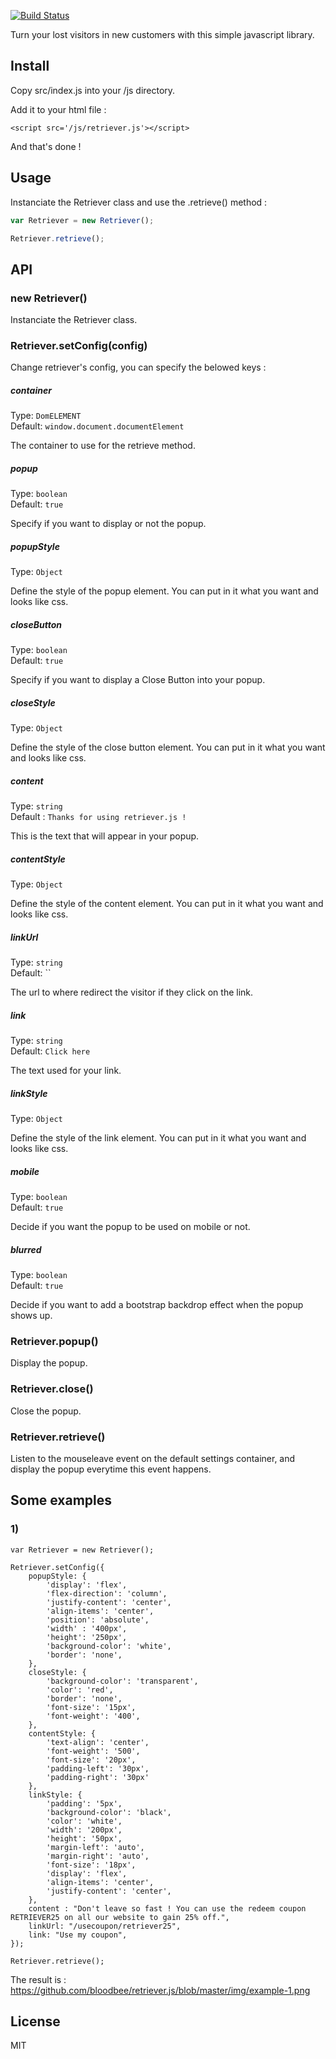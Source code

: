 
[![Build Status](https://travis-ci.org/bloodbee/retriever.js.svg?branch=master)](https://travis-ci.org/bloodbee/retriever.js)

Turn your lost visitors in new customers with this simple javascript library.


## Install

Copy src/index.js into your /js directory.

Add it to your html file :

```
<script src='/js/retriever.js'></script>
```

And that's done !

## Usage

Instanciate the Retriever class and use the .retrieve() method :

```js
var Retriever = new Retriever();

Retriever.retrieve();
```

## API

### new Retriever()

Instanciate the Retriever class.


### Retriever.setConfig(config)

Change retriever's config, you can specify the belowed keys :

##### container

Type: `DomELEMENT`<br>
Default: `window.document.documentElement`

The container to use for the retrieve method.

##### popup

Type: `boolean`<br>
Default: `true`

Specify if you want to display or not the popup.

##### popupStyle

Type: `Object`<br>

Define the style of the popup element. You can put in it what you want and looks like css.

##### closeButton

Type: `boolean`<br>
Default: `true`

Specify if you want to display a Close Button into your popup.

##### closeStyle

Type: `Object`

Define the style of the close button element. You can put in it what you want and looks like css.

##### content

Type: `string`<br>
Default : `Thanks for using retriever.js !`

This is the text that will appear in your popup.

##### contentStyle

Type: `Object`

Define the style of the content element. You can put in it what you want and looks like css.

##### linkUrl

Type: `string`<br>
Default: ``

The url to where redirect the visitor if they click on the link.

##### link

Type: `string`<br>
Default: `Click here`

The text used for your link.

##### linkStyle

Type: `Object`

Define the style of the link element. You can put in it what you want and looks like css.

##### mobile

Type: `boolean`<br>
Default: `true`

Decide if you want the popup to be used on mobile or not.

##### blurred

Type: `boolean`<br>
Default: `true`

Decide if you want to add a bootstrap backdrop effect when the popup shows up.


### Retriever.popup()

Display the popup.


### Retriever.close()

Close the popup.

### Retriever.retrieve()

Listen to the mouseleave event on the default settings container, and display the popup everytime this event happens.


## Some examples


### 1)

```
var Retriever = new Retriever();

Retriever.setConfig({
    popupStyle: {
        'display': 'flex',
        'flex-direction': 'column',
        'justify-content': 'center',
        'align-items': 'center',
        'position': 'absolute',
        'width' : '400px',
        'height': '250px',
        'background-color': 'white',
        'border': 'none',
    },
    closeStyle: {
        'background-color': 'transparent',
        'color': 'red',
        'border': 'none',
        'font-size': '15px',
        'font-weight': '400',
    },
    contentStyle: {
        'text-align': 'center',
        'font-weight': '500',
        'font-size': '20px',
        'padding-left': '30px',
        'padding-right': '30px'
    },
    linkStyle: {
        'padding': '5px',
        'background-color': 'black',
        'color': 'white',
        'width': '200px',
        'height': '50px',
        'margin-left': 'auto',
        'margin-right': 'auto',
        'font-size': '18px',
        'display': 'flex',
        'align-items': 'center',
        'justify-content': 'center',
    },
    content : "Don't leave so fast ! You can use the redeem coupon RETRIEVER25 on all our website to gain 25% off.",
    linkUrl: "/usecoupon/retriever25",
    link: "Use my coupon",
});

Retriever.retrieve();
```

The result is :
https://github.com/bloodbee/retriever.js/blob/master/img/example-1.png


## License

MIT
